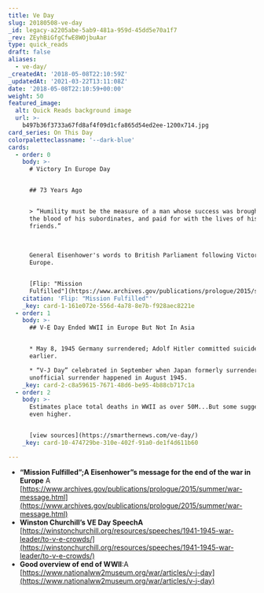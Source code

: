 ```yaml
---
title: Ve Day
slug: 20180508-ve-day
_id: legacy-a2205abe-5ab9-481a-959d-45dd5e70a1f7
_rev: ZEyhBiGfgCfwE8WOjbuAar
type: quick_reads
draft: false
aliases:
  - ve-day/
_createdAt: '2018-05-08T22:10:59Z'
_updatedAt: '2021-03-22T13:11:08Z'
date: '2018-05-08T22:10:59+00:00'
weight: 50
featured_image:
  alt: Quick Reads background image
  url: >-
    b497b36f3733a67fd8af4f09d1cfa865d54ed2ee-1200x714.jpg
card_series: On This Day
colorpaletteclassname: '--dark-blue'
cards:
  - order: 0
    body: >-
      # Victory In Europe Day


      ## 73 Years Ago


      > “Humility must be the measure of a man whose success was brought with
      the blood of his subordinates, and paid for with the lives of his
      friends.”  
        
        
        
      General Eisenhower's words to British Parliament following Victory in
      Europe.


      [Flip: "Mission
      Fulfilled"](https://www.archives.gov/publications/prologue/2015/summer/war-message.html)
    citation: 'Flip: "Mission Fulfilled"'
    _key: card-1-161e072e-556d-4a78-8e7b-f928aec8221e
  - order: 1
    body: >-
      ## V-E Day Ended WWII in Europe But Not In Asia


      * May 8, 1945 Germany surrendered; Adolf Hitler committed suicide a week
      earlier.

      * “V-J Day” celebrated in September when Japan formerly surrendered;
      unofficial surrender happened in August 1945.
    _key: card-2-c8a59615-7671-48d6-be95-4b88cb717c1a
  - order: 2
    body: >-
      Estimates place total deaths in WWII as over 50M...But some suggest it's
      even higher.


      [view sources](https://smarthernews.com/ve-day/)
    _key: card-10-474729be-310e-402f-91a0-de1f4d611b60

---
```

* **“Mission Fulfilled”;A Eisenhower”s message for the end of the war in Europe** A [https://www.archives.gov/publications/prologue/2015/summer/war-message.html](https://www.archives.gov/publications/prologue/2015/summer/war-message.html)
* **Winston Churchill’s VE Day SpeechA** [https://winstonchurchill.org/resources/speeches/1941-1945-war-leader/to-v-e-crowds/](https://winstonchurchill.org/resources/speeches/1941-1945-war-leader/to-v-e-crowds/)
* **Good overview of end of WWII**:A [https://www.nationalww2museum.org/war/articles/v-j-day](https://www.nationalww2museum.org/war/articles/v-j-day)